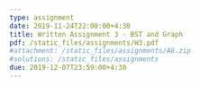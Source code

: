 ```yaml
---
type: assignment
date: 2019-11-24T22:00:00+4:30
title: Written Assignment 3 - BST and Graph
pdf: /static_files/assignments/W3.pdf
#attachment: /static_files/assignments/A8.zip
#solutions: /static_files/assignments
due: 2019-12-07T23:59:00+4:30
---
```

